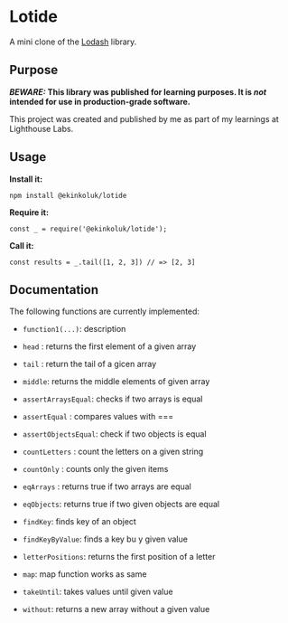 # Lotide

A mini clone of the [Lodash](https://lodash.com) library.

## Purpose

**_BEWARE:_ This library was published for learning purposes. It is _not_ intended for use in production-grade software.**

This project was created and published by me as part of my learnings at Lighthouse Labs. 

## Usage

**Install it:**

`npm install @ekinkoluk/lotide`

**Require it:**

`const _ = require('@ekinkoluk/lotide');`

**Call it:**

`const results = _.tail([1, 2, 3]) // => [2, 3]`

## Documentation

The following functions are currently implemented:

* `function1(...)`: description

* `head` : returns the first element of a given array  
* `tail` :  return the tail of a gicen array
* `middle`: returns the middle elements of given array
* `assertArraysEqual`: checks if two arrays is equal
* `assertEqual` : compares values with ===
* `assertObjectsEqual`: check if two objects is equal
* `countLetters` : count the letters on a given string
* `countOnly`   : counts only the given items
* `eqArrays` : returns true if two arrays are equal
* `eqObjects`: returns true if two given objects are equal
* `findKey`:  finds key of an object
* `findKeyByValue`: finds a key bu y given value
* `letterPositions`: returns the first position of a letter
* `map`: map function works as same
* `takeUntil`: takes values until given value
* `without`: returns a new array without a given value
